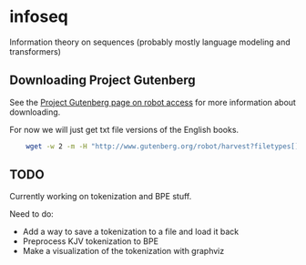 # infoseq
Information theory on sequences (probably mostly language modeling and transformers)

## Downloading Project Gutenberg

See the [Project Gutenberg page on robot access](https://www.gutenberg.org/policy/robot_access.html) for more information about downloading.

For now we will just get txt file versions of the English books.

```bash
    wget -w 2 -m -H "http://www.gutenberg.org/robot/harvest?filetypes[]=txt&langs[]=en"
```

## TODO

Currently working on tokenization and BPE stuff.

Need to do:
* Add a way to save a tokenization to a file and load it back
* Preprocess KJV tokenization to BPE
* Make a visualization of the tokenization with graphviz